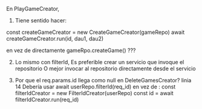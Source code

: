 En PlayGameCreator, 

1) Tiene sentido hacer:

const createGameCreator = new CreateGameCreator(gameRepo)
await createGameCreator.run(id, dau1, dau2)

en vez de directamente gameRpo.createGame() ???

2) Lo mismo con filterId,
Es preferible crear un servicio que invoque el repositorio
O mejor invocar al repositorio directamente desde el servicio

3) Por que el req.params.id llega como null en DeleteGamesCreator?
linia 14 
Debería usar await userRepo.filterId(req_id) en vez de :
const filterIdCreator = new FilterIdCreator(userRepo)
const id = await filterIdCreator.run(req_id)
